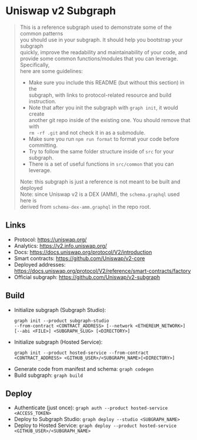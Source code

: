 # Uniswap v2 Subgraph

> This is a reference subgraph used to demonstrate some of the common patterns  
> you should use in your subgraph. It should help you bootstrap your subgraph  
> quickly, improve the readability and maintainability of your code, and  
> provide some common functions/modules that you can leverage. Specifically,  
> here are some guidelines:
>
> - Make sure you include this README (but without this section) in the  
>   subgraph, with links to protocol-related resource and build instruction.
> - Note that after you init the subgraph with `graph init`, it would create  
>   another git repo inside of the existing one. You should remove that with  
>   `rm -rf .git` and not check it in as a submodule.
> - Make sure you run `npm run format` to format your code before committing.
> - Try to follow the same folder structure inside of `src` for your subgraph.
> - There is a set of useful functions in `src/common` that you can leverage.
>  
> Note: this subgraph is just a reference is not meant to be built and deployed  
> Note: since Uniswap v2 is a DEX (AMM), the `schema.graphql` used here is  
> derived from `schema-dex-amm.graphql` in the repo root.

## Links

- Protocol: https://uniswap.org/
- Analytics: https://v2.info.uniswap.org/
- Docs: https://docs.uniswap.org/protocol/V2/introduction
- Smart contracts: https://github.com/Uniswap/v2-core
- Deployed addresses: https://docs.uniswap.org/protocol/V2/reference/smart-contracts/factory
- Official subgraph: https://github.com/Uniswap/v2-subgraph

## Build

- Initialize subgraph (Subgraph Studio):
  ```
  graph init --product subgraph-studio
  --from-contract <CONTRACT_ADDRESS> [--network <ETHEREUM_NETWORK>] [--abi <FILE>] <SUBGRAPH_SLUG> [<DIRECTORY>]
  ```
- Initialize subgraph (Hosted Service):
  ```
  graph init --product hosted-service --from-contract <CONTRACT_ADDRESS> <GITHUB_USER>/<SUBGRAPH_NAME>[<DIRECTORY>]
  ```
- Generate code from manifest and schema: `graph codegen`
- Build subgraph: `graph build`

## Deploy

- Authenticate (just once): `graph auth --product hosted-service <ACCESS_TOKEN>`
- Deploy to Subgraph Studio: `graph deploy --studio <SUBGRAPH_NAME>`
- Deploy to Hosted Service: `graph deploy --product hosted-service <GITHUB_USER>/<SUBGRAPH_NAME>`
